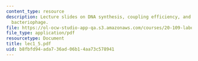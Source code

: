 ```yaml
---
content_type: resource
description: Lecture slides on DNA synthesis, coupling efficiency, and a refactoring
  bacteriophage.
file: https://ol-ocw-studio-app-qa.s3.amazonaws.com/courses/20-109-laboratory-fundamentals-in-biological-engineering-fall-2007/b8fbfd94ada736ad06b14aa73c578941_lec1_5.pdf
file_type: application/pdf
resourcetype: Document
title: lec1_5.pdf
uid: b8fbfd94-ada7-36ad-06b1-4aa73c578941
---
```

